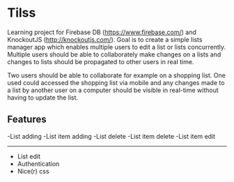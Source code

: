 Tilss
======

Learning project for Firebase DB (https://www.firebase.com/) and KnockoutJS (http://knockoutjs.com/). 
Goal is to create a simple lists manager app which enables multiple users to edit a list or lists concurrently.
Multiple users should be able to collaborately make changes on a lists and changes to lists 
should be propagated to other users in real time.

Two users should be able to collaborate for example on a shopping list. One used could accessed the shopping list via mobile and any changes made to a list by another user on a computer should be visible in real-time without having to update the list.

Features 
-----
-List adding
-List item adding 
-List delete 
-List item delete 
-List item edit 

-----
- List edit
- Authentication 
- Nice(r) css
